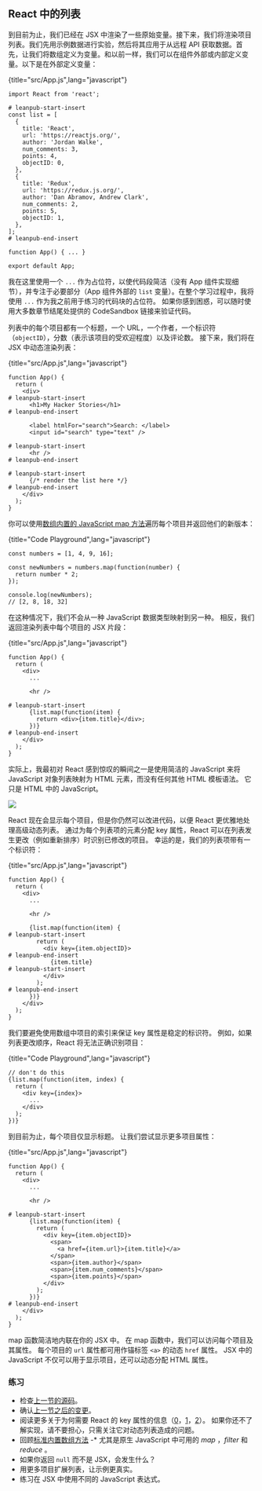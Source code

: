 ## React 中的列表

到目前为止，我们已经在 JSX 中渲染了一些原始变量。接下来，我们将渲染项目列表。我们先用示例数据进行实验，然后将其应用于从远程 API 获取数据。首先，让我们将数组定义为变量。和以前一样，我们可以在组件外部或内部定义变量。以下是在外部定义变量：

{title="src/App.js",lang="javascript"}
~~~~~~~
import React from 'react';

# leanpub-start-insert
const list = [
  {
    title: 'React',
    url: 'https://reactjs.org/',
    author: 'Jordan Walke',
    num_comments: 3,
    points: 4,
    objectID: 0,
  },
  {
    title: 'Redux',
    url: 'https://redux.js.org/',
    author: 'Dan Abramov, Andrew Clark',
    num_comments: 2,
    points: 5,
    objectID: 1,
  },
];
# leanpub-end-insert

function App() { ... }

export default App;
~~~~~~~

我在这里使用一个 `...` 作为占位符，以使代码段简洁（没有 App 组件实现细节），并专注于必要部分（App 组件外部的 `list` 变量）。在整个学习过程中，我将使用 `...` 作为我之前用于练习的代码块的占位符。 如果你感到困惑，可以随时使用大多数章节结尾处提供的 CodeSandbox 链接来验证代码。

列表中的每个项目都有一个标题，一个 URL，一个作者，一个标识符（`objectID`），分数（表示该项目的受欢迎程度）以及评论数。 接下来，我们将在 JSX 中动态渲染列表：

{title="src/App.js",lang="javascript"}
~~~~~~~
function App() {
  return (
    <div>
# leanpub-start-insert
      <h1>My Hacker Stories</h1>
# leanpub-end-insert

      <label htmlFor="search">Search: </label>
      <input id="search" type="text" />

# leanpub-start-insert
      <hr />
# leanpub-end-insert

# leanpub-start-insert
      {/* render the list here */}
# leanpub-end-insert
    </div>
  );
}
~~~~~~~

你可以使用[数组内置的 JavaScript map 方法](https://developer.mozilla.org/en-US/docs/Web/JavaScript/Reference/Global_Objects/Array/map)遍历每个项目并返回他们的新版本：

{title="Code Playground",lang="javascript"}
~~~~~~~
const numbers = [1, 4, 9, 16];

const newNumbers = numbers.map(function(number) {
  return number * 2;
});

console.log(newNumbers);
// [2, 8, 18, 32]
~~~~~~~

在这种情况下，我们不会从一种 JavaScript 数据类型映射到另一种。 相反，我们返回渲染列表中每个项目的 JSX 片段：

{title="src/App.js",lang="javascript"}
~~~~~~~
function App() {
  return (
    <div>
      ...

      <hr />

# leanpub-start-insert
      {list.map(function(item) {
        return <div>{item.title}</div>;
      })}
# leanpub-end-insert
    </div>
  );
}
~~~~~~~

实际上，我最初对 React 感到惊叹的瞬间之一是使用简洁的 JavaScript 来将 JavaScript 对象列表映射为 HTML 元素，而没有任何其他 HTML 模板语法。 它只是 HTML 中的 JavaScript。

![](images/jsx-mapping.png)

React 现在会显示每个项目，但是你仍然可以改进代码，以便 React 更优雅地处理高级动态列表。 通过为每个列表项的元素分配 key 属性，React 可以在列表发生更改（例如重新排序）时识别已修改的项目。 幸运的是，我们的列表项带有一个标识符：

{title="src/App.js",lang="javascript"}
~~~~~~~
function App() {
  return (
    <div>
      ...

      <hr />

      {list.map(function(item) {
# leanpub-start-insert
        return (
          <div key={item.objectID}>
# leanpub-end-insert
            {item.title}
# leanpub-start-insert
          </div>
        );
# leanpub-end-insert
      })}
    </div>
  );
}
~~~~~~~

我们要避免使用数组中项目的索引来保证 key 属性是稳定的标识符。 例如，如果列表更改顺序，React 将无法正确识别项目：

{title="Code Playground",lang="javascript"}
~~~~~~~
// don't do this
{list.map(function(item, index) {
  return (
    <div key={index}>
      ...
    </div>
  );
})}
~~~~~~~

到目前为止，每个项目仅显示标题。 让我们尝试显示更多项目属性：

{title="src/App.js",lang="javascript"}
~~~~~~~
function App() {
  return (
    <div>
      ...

      <hr />

# leanpub-start-insert
      {list.map(function(item) {
        return (
          <div key={item.objectID}>
            <span>
              <a href={item.url}>{item.title}</a>
            </span>
            <span>{item.author}</span>
            <span>{item.num_comments}</span>
            <span>{item.points}</span>
          </div>
        );
      })}
# leanpub-end-insert
    </div>
  );
}
~~~~~~~

map 函数简洁地内联在你的 JSX 中。 在 map 函数中，我们可以访问每个项目及其属性。 每个项目的 `url` 属性都可用作锚标签 `<a>` 的动态 `href` 属性。 JSX 中的 JavaScript 不仅可以用于显示项目，还可以动态分配 HTML 属性。

### 练习

* 检查[上一节的源码](https://codesandbox.io/s/github/the-road-to-learn-react/hacker-stories/tree/hs/Lists-in-React)。
* 确认[上一节之后的变更](https://github.com/the-road-to-learn-react/hacker-stories/compare/hs/React-JSX...hs/Lists-in-React?expand=1)。
* 阅读更多关于为何需要 React 的 key 属性的信息（[0](https://dev.to/jtonzing/the-significance-of-react-keys---a-visual-explanation--56l7)，[1](https://www.robinwieruch.de/react-list-key)，[2](https://reactjs.org/docs/lists-and-keys.html)）。 如果你还不了解实现，请不要担心，只需关注它对动态列表造成的问题。
* 回顾[标准内置数组方法](https://developer.mozilla.org/zh-CN/docs/Web/JavaScript/Reference/Global_Objects/Array/) -* 尤其是原生 JavaScript 中可用的 _map_ ，_filter_ 和 _reduce_ 。
* 如果你返回 `null` 而不是 JSX，会发生什么？
* 用更多项目扩展列表，让示例更真实。
* 练习在 JSX 中使用不同的 JavaScript 表达式。
